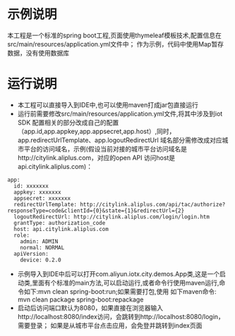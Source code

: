 示例说明
==
本工程是一个标准的spring boot工程,页面使用thymeleaf模板技术,配置信息在src/main/resources/application.yml文件中；
作为示例，代码中使用Map暂存数据，没有使用数据库

运行说明
==
* 本工程可以直接导入到IDE中,也可以使用maven打成jar包直接运行
* 运行前需要修改src/main/resources/application.yml文件,将其中涉及到iot SDK 配置相关的部分改成自己的配置
（app.id,app.appkey,app.appsecret,app.host）,同时，app.redirectUrlTemplate、app.logoutRedirectUrl
域名部分需修改成对应城市平台的访问域名，示例(假设当前对接的城市平台访问域名是http://citylink.aliplus.com，对应的open API
访问host是api.citylink.aliplus.com)：
```
app:
  id: xxxxxxx
  appkey: xxxxxxx
  appsecret: xxxxxxx
  redirectUrlTemplate: http://citylink.aliplus.com/api/tac/authorize?responseType=code&clientId={0}&state={1}&redirectUrl={2}
  logoutRedirectUrl: http://citylink.aliplus.com/login/login.htm
  grantType: authorization_code
  host: api.citylink.aliplus.com
  role:
    admin: ADMIN
    normal: NORMAL
  apiVersion:
    device: 0.2.0
```
* 示例导入到IDE中后可以打开com.aliyun.iotx.city.demos.App类,这是一个启动类,里面有个标准的main方法,可以启动运行,或者命令行使用maven运行,命令如下:mvn clean spring-boot:run;如果需要打包,使用
如下maven命令: mvn clean package spring-boot:repackage
* 启动后访问端口默认为8080，如果直接在浏览器输入http://localhost:8080/index访问，会跳转到http://localhost:8080/login，需要登录；
如果是从城市平台点击应用，会免登并跳转到index页面
